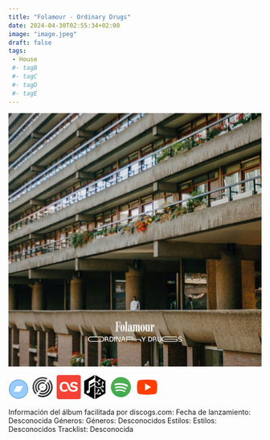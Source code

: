 ```yaml
---
title: "Folamour - Ordinary Drugs"
date: 2024-04-30T02:55:34+02:00
image: "image.jpeg"
draft: false
tags:
 - House
 #- tagB
 #- tagC
 #- tagD
 #- tagE
---
```

![cover](image.jpeg (Folamour - Ordinary-Drugs))
 
[![bandcamp](../links/svg/bandcamp.png (bandcamp))](https://folamour.bandcamp.com/album/ordinary-drugs)
[![discogs](../links/svg/discogs.png (discogs))](https://www.discogs.com/master/bash_script)
[![lastfm](../links/svg/lastfm.png (lastfm))]()
[![musicbrainz](../links/svg/musicbrainz.png (musicbrainz))](https://musicbrainz.org/release/e54e4fbf-99f8-4260-9578-f2a3d8de0d67)
[![spotify](../links/svg/spotify.png (putify))](https://open.spotify.com/album/3na24PKpM5Bh0xwvIcpPms)
[![youtube](../links/svg/youtube.png (youtube))](https://www.youtube.com/playlist?list=PLc4K6aoPDlKMTQJvGky9DZQaSymVvBRJs)
 
Información del álbum facilitada por discogs.com:
Fecha de lanzamiento: Desconocida
Géneros: Géneros: Desconocidos
Estilos: Estilos: Desconocidos
Tracklist: Desconocida
